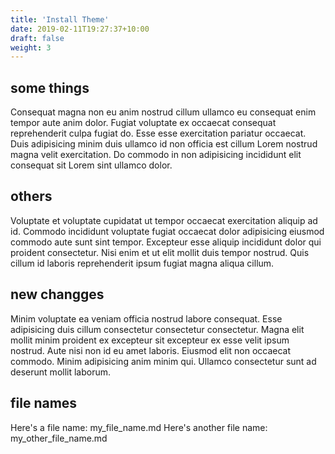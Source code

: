 ```yaml
---
title: 'Install Theme'
date: 2019-02-11T19:27:37+10:00
draft: false
weight: 3
---
```


## some things

Consequat magna non eu anim nostrud cillum ullamco eu consequat enim tempor aute anim dolor. Fugiat voluptate ex occaecat consequat reprehenderit culpa fugiat do. Esse esse exercitation pariatur occaecat. Duis adipisicing minim duis ullamco id non officia est cillum Lorem nostrud magna velit exercitation. Do commodo in non adipisicing incididunt elit consequat sit Lorem sint ullamco dolor.

## others

Voluptate et voluptate cupidatat ut tempor occaecat exercitation aliquip ad id. Commodo incididunt voluptate fugiat occaecat dolor adipisicing eiusmod commodo aute sunt sint tempor. Excepteur esse aliquip incididunt dolor qui proident consectetur. Nisi enim et ut elit mollit duis tempor nostrud. Quis cillum id laboris reprehenderit ipsum fugiat magna aliqua cillum.

## new changges

Minim voluptate ea veniam officia nostrud labore consequat. Esse adipisicing duis cillum consectetur consectetur consectetur. Magna elit mollit minim proident ex excepteur sit excepteur ex esse velit ipsum nostrud. Aute nisi non id eu amet laboris. Eiusmod elit non occaecat commodo. Minim adipisicing anim minim qui. Ullamco consectetur sunt ad deserunt mollit laborum.

## file names

Here's a file name: my_file_name.md
Here's another file name: my\_other\_file\_name.md

